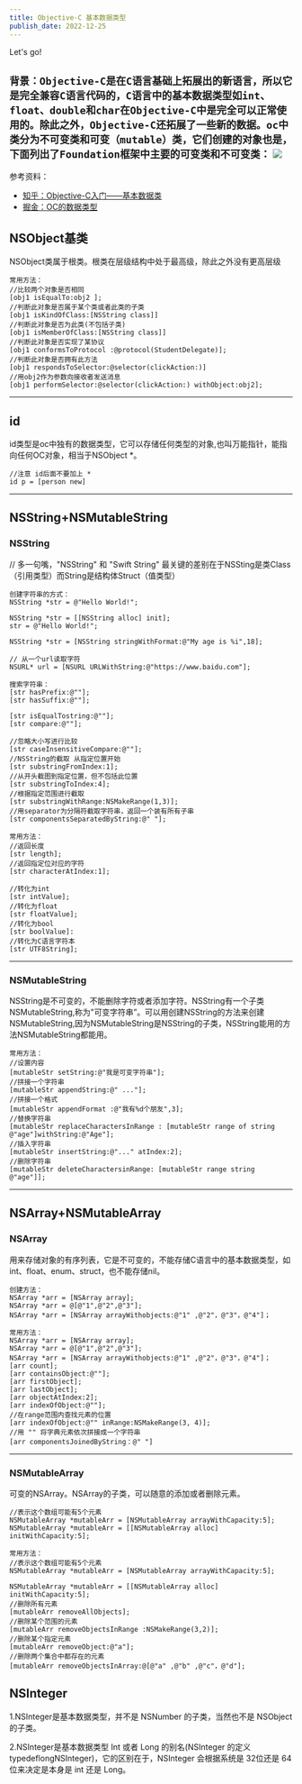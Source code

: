 ```yaml
---
title: Objective-C 基本数据类型
publish_date: 2022-12-25
---
```


Let's go!

`背景：Objective-C是在C语言基础上拓展出的新语言，所以它是完全兼容C语言代码的，C语言中的基本数据类型如int、float、double和char在Objective-C中是完全可以正常使用的。除此之外，Objective-C还拓展了一些新的数据。oc中类分为不可变类和可变（mutable）类，它们创建的对象也是，下面列出了Foundation框架中主要的可变类和不可变类：`
![](/i/22d9be3a-5d17-4723-879e-878bca3650bc.jpg)
---

参考资料：
- [知乎：Objective-C入门——基本数据类](https://zhuanlan.zhihu.com/p/523935515)
- [掘金：OC的数据类型](https://juejin.cn/post/7012042721057570846)


## NSObject基类

NSObject类属于根类。根类在层级结构中处于最高级，除此之外没有更高层级

```
常用方法：
//比较两个对象是否相同 
[obj1 isEqualTo:obj2 ];
//判断此对象是否属于某个类或者此类的子类
[obj1 isKindOfClass:[NSString class]]
//判断此对象是否为此类(不包括子类)
[obj1 isMemberOfClass:[NSString class]]
//判断此对象是否实现了某协议
[obj1 conformsToProtocol :@protocol(StudentDelegate)];
//判断此对象是否拥有此方法
[obj1 respondsToSelector:@selector(clickAction:)]
//用obj2作为参数向接收者发送消息
[obj1 performSelector:@selector(clickAction:) withObject:obj2];
```
---

## id

id类型是oc中独有的数据类型，它可以存储任何类型的对象,也叫万能指针，能指向任何OC对象，相当于NSObject *。

```
//注意 id后面不要加上 *
id p = [person new]
```
---

## NSString+NSMutableString

### NSString 

// 多一句嘴，"NSString" 和 "Swift String" 最关键的差别在于NSSting是类Class（引用类型）而String是结构体Struct（值类型）
```
创建字符串的方式：
NSString *str = @"Hello World!"; 

NSString *str = [[NSString alloc] init];
str = @"Hello World!";

NSString *str = [NSString stringWithFormat:@"My age is %i",18];

// 从一个url读取字符
NSURL* url = [NSURL URLWithString:@"https://www.baidu.com"];
```
```
搜索字符串：
[str hasPrefix:@""];
[str hasSuffix:@""];

[str isEqualTostring:@""];
[str compare:@""];

//忽略大小写进行比较
[str caseInsensitiveCompare:@""];
//NSString的截取 从指定位置开始
[str substringFromIndex:1];
//从开头截图到指定位置，但不包括此位置 
[str substringToIndex:4];
//根据指定范围进行截取
[str substringWithRange:NSMakeRange(1,3)];
//用separator为分隔符截取字符串，返回一个装有所有子串
[str componentsSeparatedByString:@" "];
```
```
常用方法：
//返回长度 
[str length];
//返回指定位对应的字符
[str characterAtIndex:1];

//转化为int
[str intValue];
//转化为float 
[str floatValue];
//转化为bool
[str boolValue]:
//转化为C语言字符本 
[str UTF8String];
```
---
### NSMutableString
NSString是不可变的，不能删除字符或者添加字符。NSString有一个子类NSMutableString,称为"可变字符串”。可以用创建NSString的方法来创建NSMutableString,因为NSMutableString是NSString的子类，NSString能用的方法NSMutableString都能用。
```
常用方法：
//设置内容
[mutableStr setString:@"我是可变字符串"];
//拼接一个字符串
[mutableStr appendString:@" ..."];
//拼接一个格式 
[mutableStr appendFormat :@"我有%d个朋友",3];
//替换字符串
[mutableStr replaceCharactersInRange : [mutableStr range of string @"age"]withString:@"Age"];
//插入字符串 
[mutableStr insertString:@"..." atIndex:2];
//删除字符串 
[mutableStr deleteCharactersinRange: [mutableStr range string @"age"]];
```
---

## NSArray+NSMutableArray

### NSArray

用来存储对象的有序列表，它是不可变的，不能存储C语言中的基本数据类型，如int、float、enum、struct，也不能存储nil。

```
创建方法：
NSArray *arr = [NSArray array];
NSArray *arr = @[@"1",@"2",@"3"];
NSArray *arr = [NSArray arrayWithobjects:@"1" ,@"2"，@"3"，@"4"]；
```
```
常用方法：
NSArray *arr = [NSArray array];
NSArray *arr = @[@"1",@"2",@"3"];
NSArray *arr = [NSArray arrayWithobjects:@"1" ,@"2"，@"3"，@"4"]；
[arr count];
[arr containsObject:@""];
[arr firstObject];
[arr lastObject]; 
[arr objectAtIndex:2];
[arr indexOfObject:@""];
//在range范围内查找元素的位置 
[arr indexOfObject:@"" inRange:NSMakeRange(3, 4)];
//用 "" 将字典元素依次拼接成一个字符串 
[arr componentsJoinedByString：@" "]
```
---
### NSMutableArray

可变的NSArray。NSArray的子类，可以随意的添加或者删除元素。

```
//表示这个数组可能有5个元素
NSMutableArray *mutableArr = [NSMutableArray arrayWithCapacity:5]; 
NSMutableArray *mutableArr = [[NSMutableArray alloc] initWithCapacity:5];
```

```
常用方法：
//表示这个数组可能有5个元素
NSMutableArray *mutableArr = [NSMutableArray arrayWithCapacity:5]; 

NSMutableArray *mutableArr = [[NSMutableArray alloc] initWithCapacity:5];
//删除所有元素 
[mutableArr removeAllObjects];
//删除某个范围的元素 
[mutableArr removeObjectsInRange :NSMakeRange(3,2)];
//删除某个指定元素 
[mutableArr removeObject:@"a"];
//删除两个集合中都存在的元素 
[mutableArr removeObjectsInArray:@[@"a" ,@"b" ,@"c"，@"d"];
```
## NSInteger 
1.NSInteger是基本数据类型，并不是 NSNumber 的子类，当然也不是 NSObject 的子类。

2.NSInteger是基本数据类型 Int 或者 Long 的别名(NSInteger 的定义typedeflongNSInteger)，它的区别在于，NSInteger 会根据系统是 32位还是 64 位来决定是本身是 int 还是 Long。